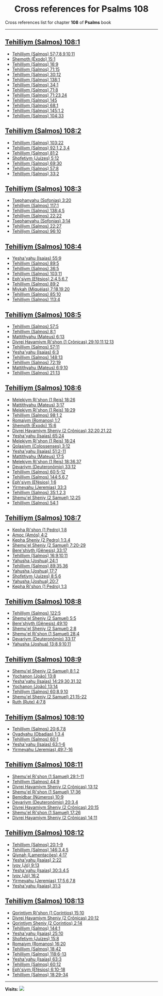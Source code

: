 <div align="center">

# Cross references for **Psalms 108**
</div>

Cross references list for chapter **108** of **Psalms** book

---

<h2 id="1"><a href="https://bible.ozzuu.com/pt_yah/Psa/108#1" target="_blank">Tehilliym (Salmos) 108:1</a></h2>

- [Tehilliym (Salmos) 57:7,8,9,10,11](https://bible.ozzuu.com/pt_yah/Psa/57#7)
- [Shemoth (Êxodo) 15:1](https://bible.ozzuu.com/pt_yah/Exo/15#1)
- [Tehilliym (Salmos) 16:9](https://bible.ozzuu.com/pt_yah/Psa/16#9)
- [Tehilliym (Salmos) 71:15](https://bible.ozzuu.com/pt_yah/Psa/71#15)
- [Tehilliym (Salmos) 30:12](https://bible.ozzuu.com/pt_yah/Psa/30#12)
- [Tehilliym (Salmos) 138:1](https://bible.ozzuu.com/pt_yah/Psa/138#1)
- [Tehilliym (Salmos) 34:1](https://bible.ozzuu.com/pt_yah/Psa/34#1)
- [Tehilliym (Salmos) 71:8](https://bible.ozzuu.com/pt_yah/Psa/71#8)
- [Tehilliym (Salmos) 71:23,24](https://bible.ozzuu.com/pt_yah/Psa/71#23)
- [Tehilliym (Salmos) 145](https://bible.ozzuu.com/pt_yah/Psa/145)
- [Tehilliym (Salmos) 68:1](https://bible.ozzuu.com/pt_yah/Psa/68#1)
- [Tehilliym (Salmos) 145:1,2](https://bible.ozzuu.com/pt_yah/Psa/145#1)
- [Tehilliym (Salmos) 104:33](https://bible.ozzuu.com/pt_yah/Psa/104#33)
<h2 id="2"><a href="https://bible.ozzuu.com/pt_yah/Psa/108#2" target="_blank">Tehilliym (Salmos) 108:2</a></h2>

- [Tehilliym (Salmos) 103:22](https://bible.ozzuu.com/pt_yah/Psa/103#22)
- [Tehilliym (Salmos) 92:1,2,3,4](https://bible.ozzuu.com/pt_yah/Psa/92#1)
- [Tehilliym (Salmos) 81:2](https://bible.ozzuu.com/pt_yah/Psa/81#2)
- [Shofetiym (Juízes) 5:12](https://bible.ozzuu.com/pt_yah/Jdg/5#12)
- [Tehilliym (Salmos) 69:30](https://bible.ozzuu.com/pt_yah/Psa/69#30)
- [Tehilliym (Salmos) 57:8](https://bible.ozzuu.com/pt_yah/Psa/57#8)
- [Tehilliym (Salmos) 33:2](https://bible.ozzuu.com/pt_yah/Psa/33#2)
<h2 id="3"><a href="https://bible.ozzuu.com/pt_yah/Psa/108#3" target="_blank">Tehilliym (Salmos) 108:3</a></h2>

- [Tsephanyahu (Sofonias) 3:20](https://bible.ozzuu.com/pt_yah/Zep/3#20)
- [Tehilliym (Salmos) 117:1](https://bible.ozzuu.com/pt_yah/Psa/117#1)
- [Tehilliym (Salmos) 138:4,5](https://bible.ozzuu.com/pt_yah/Psa/138#4)
- [Tehilliym (Salmos) 22:22](https://bible.ozzuu.com/pt_yah/Psa/22#22)
- [Tsephanyahu (Sofonias) 3:14](https://bible.ozzuu.com/pt_yah/Zep/3#14)
- [Tehilliym (Salmos) 22:27](https://bible.ozzuu.com/pt_yah/Psa/22#27)
- [Tehilliym (Salmos) 96:10](https://bible.ozzuu.com/pt_yah/Psa/96#10)
<h2 id="4"><a href="https://bible.ozzuu.com/pt_yah/Psa/108#4" target="_blank">Tehilliym (Salmos) 108:4</a></h2>

- [Yesha'yahu (Isaías) 55:9](https://bible.ozzuu.com/pt_yah/Isa/55#9)
- [Tehilliym (Salmos) 89:5](https://bible.ozzuu.com/pt_yah/Psa/89#5)
- [Tehilliym (Salmos) 36:5](https://bible.ozzuu.com/pt_yah/Psa/36#5)
- [Tehilliym (Salmos) 103:11](https://bible.ozzuu.com/pt_yah/Psa/103#11)
- [Eph'siym (Efésios) 2:4,5,6,7](https://bible.ozzuu.com/pt_yah/Eph/2#4)
- [Tehilliym (Salmos) 89:2](https://bible.ozzuu.com/pt_yah/Psa/89#2)
- [Miykah (Miquéias) 7:18,19,20](https://bible.ozzuu.com/pt_yah/Mic/7#18)
- [Tehilliym (Salmos) 85:10](https://bible.ozzuu.com/pt_yah/Psa/85#10)
- [Tehilliym (Salmos) 113:4](https://bible.ozzuu.com/pt_yah/Psa/113#4)
<h2 id="5"><a href="https://bible.ozzuu.com/pt_yah/Psa/108#5" target="_blank">Tehilliym (Salmos) 108:5</a></h2>

- [Tehilliym (Salmos) 57:5](https://bible.ozzuu.com/pt_yah/Psa/57#5)
- [Tehilliym (Salmos) 8:1](https://bible.ozzuu.com/pt_yah/Psa/8#1)
- [Mattithyahu (Mateus) 6:13](https://bible.ozzuu.com/pt_yah/Mat/6#13)
- [Divrei Hayamiym Ri'shon (1 Crônicas) 29:10,11,12,13](https://bible.ozzuu.com/pt_yah/1Ch/29#10)
- [Tehilliym (Salmos) 57:11](https://bible.ozzuu.com/pt_yah/Psa/57#11)
- [Yesha'yahu (Isaías) 6:3](https://bible.ozzuu.com/pt_yah/Isa/6#3)
- [Tehilliym (Salmos) 148:13](https://bible.ozzuu.com/pt_yah/Psa/148#13)
- [Tehilliym (Salmos) 72:19](https://bible.ozzuu.com/pt_yah/Psa/72#19)
- [Mattithyahu (Mateus) 6:9,10](https://bible.ozzuu.com/pt_yah/Mat/6#9)
- [Tehilliym (Salmos) 21:13](https://bible.ozzuu.com/pt_yah/Psa/21#13)
<h2 id="6"><a href="https://bible.ozzuu.com/pt_yah/Psa/108#6" target="_blank">Tehilliym (Salmos) 108:6</a></h2>

- [Melekiym Ri'shon (1 Reis) 18:26](https://bible.ozzuu.com/pt_yah/1Ki/18#26)
- [Mattithyahu (Mateus) 3:17](https://bible.ozzuu.com/pt_yah/Mat/3#17)
- [Melekiym Ri'shon (1 Reis) 18:29](https://bible.ozzuu.com/pt_yah/1Ki/18#29)
- [Tehilliym (Salmos) 98:1,2](https://bible.ozzuu.com/pt_yah/Psa/98#1)
- [Romaiym (Romanos) 1:7](https://bible.ozzuu.com/pt_yah/Rom/1#7)
- [Shemoth (Êxodo) 15:6](https://bible.ozzuu.com/pt_yah/Exo/15#6)
- [Divrei Hayamiym Sheniy (2 Crônicas) 32:20,21,22](https://bible.ozzuu.com/pt_yah/2Ch/32#20)
- [Yesha'yahu (Isaías) 65:24](https://bible.ozzuu.com/pt_yah/Isa/65#24)
- [Melekiym Ri'shon (1 Reis) 18:24](https://bible.ozzuu.com/pt_yah/1Ki/18#24)
- [Qolasiym (Colossenses) 3:12](https://bible.ozzuu.com/pt_yah/Col/3#12)
- [Yesha'yahu (Isaías) 51:2-11](https://bible.ozzuu.com/pt_yah/Isa/51#2)
- [Mattithyahu (Mateus) 17:5](https://bible.ozzuu.com/pt_yah/Mat/17#5)
- [Melekiym Ri'shon (1 Reis) 18:36,37](https://bible.ozzuu.com/pt_yah/1Ki/18#36)
- [Devariym (Deuteronômio) 33:12](https://bible.ozzuu.com/pt_yah/Deu/33#12)
- [Tehilliym (Salmos) 60:5-12](https://bible.ozzuu.com/pt_yah/Psa/60#5)
- [Tehilliym (Salmos) 144:5,6,7](https://bible.ozzuu.com/pt_yah/Psa/144#5)
- [Eph'siym (Efésios) 1:6](https://bible.ozzuu.com/pt_yah/Eph/1#6)
- [Yirmeyahu (Jeremias) 33:3](https://bible.ozzuu.com/pt_yah/Jer/33#3)
- [Tehilliym (Salmos) 35:1,2,3](https://bible.ozzuu.com/pt_yah/Psa/35#1)
- [Shemu'el Sheniy (2 Samuel) 12:25](https://bible.ozzuu.com/pt_yah/2Sm/12#25)
- [Tehilliym (Salmos) 54:1](https://bible.ozzuu.com/pt_yah/Psa/54#1)
<h2 id="7"><a href="https://bible.ozzuu.com/pt_yah/Psa/108#7" target="_blank">Tehilliym (Salmos) 108:7</a></h2>

- [Kepha Ri'shon (1 Pedro) 1:8](https://bible.ozzuu.com/pt_yah/1Pe/1#8)
- [Amoc (Amós) 4:2](https://bible.ozzuu.com/pt_yah/Am/4#2)
- [Kepha Sheniy (2 Pedro) 1:3,4](https://bible.ozzuu.com/pt_yah/2Pe/1#3)
- [Shemu'el Sheniy (2 Samuel) 7:20-29](https://bible.ozzuu.com/pt_yah/2Sm/7#20)
- [Bere'shiyth (Gênesis) 33:17](https://bible.ozzuu.com/pt_yah/Gen/33#17)
- [Tehilliym (Salmos) 16:9,10,11](https://bible.ozzuu.com/pt_yah/Psa/16#9)
- [Yahusha (Joshua) 24:1](https://bible.ozzuu.com/pt_yah/Jos/24#1)
- [Tehilliym (Salmos) 89:35,36](https://bible.ozzuu.com/pt_yah/Psa/89#35)
- [Yahusha (Joshua) 17:7](https://bible.ozzuu.com/pt_yah/Jos/17#7)
- [Shofetiym (Juízes) 8:5,6](https://bible.ozzuu.com/pt_yah/Jdg/8#5)
- [Yahusha (Joshua) 20:7](https://bible.ozzuu.com/pt_yah/Jos/20#7)
- [Kepha Ri'shon (1 Pedro) 1:3](https://bible.ozzuu.com/pt_yah/1Pe/1#3)
<h2 id="8"><a href="https://bible.ozzuu.com/pt_yah/Psa/108#8" target="_blank">Tehilliym (Salmos) 108:8</a></h2>

- [Tehilliym (Salmos) 122:5](https://bible.ozzuu.com/pt_yah/Psa/122#5)
- [Shemu'el Sheniy (2 Samuel) 5:5](https://bible.ozzuu.com/pt_yah/2Sm/5#5)
- [Bere'shiyth (Gênesis) 49:10](https://bible.ozzuu.com/pt_yah/Gen/49#10)
- [Shemu'el Sheniy (2 Samuel) 2:8](https://bible.ozzuu.com/pt_yah/2Sm/2#8)
- [Shemu'el Ri'shon (1 Samuel) 28:4](https://bible.ozzuu.com/pt_yah/1Sm/28#4)
- [Devariym (Deuteronômio) 33:17](https://bible.ozzuu.com/pt_yah/Deu/33#17)
- [Yahusha (Joshua) 13:8,9,10,11](https://bible.ozzuu.com/pt_yah/Jos/13#8)
<h2 id="9"><a href="https://bible.ozzuu.com/pt_yah/Psa/108#9" target="_blank">Tehilliym (Salmos) 108:9</a></h2>

- [Shemu'el Sheniy (2 Samuel) 8:1,2](https://bible.ozzuu.com/pt_yah/2Sm/8#1)
- [Yochanon (João) 13:8](https://bible.ozzuu.com/pt_yah/Joh/13#8)
- [Yesha'yahu (Isaías) 14:29,30,31,32](https://bible.ozzuu.com/pt_yah/Isa/14#29)
- [Yochanon (João) 13:14](https://bible.ozzuu.com/pt_yah/Joh/13#14)
- [Tehilliym (Salmos) 60:8,9,10](https://bible.ozzuu.com/pt_yah/Psa/60#8)
- [Shemu'el Sheniy (2 Samuel) 21:15-22](https://bible.ozzuu.com/pt_yah/2Sm/21#15)
- [Ruth (Rute) 4:7,8](https://bible.ozzuu.com/pt_yah/Rut/4#7)
<h2 id="10"><a href="https://bible.ozzuu.com/pt_yah/Psa/108#10" target="_blank">Tehilliym (Salmos) 108:10</a></h2>

- [Tehilliym (Salmos) 20:6,7,8](https://bible.ozzuu.com/pt_yah/Psa/20#6)
- [Ovadyahu (Obadias) 1:3,4](https://bible.ozzuu.com/pt_yah/Oba/1#3)
- [Tehilliym (Salmos) 60:1](https://bible.ozzuu.com/pt_yah/Psa/60#1)
- [Yesha'yahu (Isaías) 63:1-6](https://bible.ozzuu.com/pt_yah/Isa/63#1)
- [Yirmeyahu (Jeremias) 49:7-16](https://bible.ozzuu.com/pt_yah/Jer/49#7)
<h2 id="11"><a href="https://bible.ozzuu.com/pt_yah/Psa/108#11" target="_blank">Tehilliym (Salmos) 108:11</a></h2>

- [Shemu'el Ri'shon (1 Samuel) 29:1-11](https://bible.ozzuu.com/pt_yah/1Sm/29#1)
- [Tehilliym (Salmos) 44:9](https://bible.ozzuu.com/pt_yah/Psa/44#9)
- [Divrei Hayamiym Sheniy (2 Crônicas) 13:12](https://bible.ozzuu.com/pt_yah/2Ch/13#12)
- [Shemu'el Ri'shon (1 Samuel) 17:36](https://bible.ozzuu.com/pt_yah/1Sm/17#36)
- [Bemidbar (Números) 10:9](https://bible.ozzuu.com/pt_yah/Num/10#9)
- [Devariym (Deuteronômio) 20:3,4](https://bible.ozzuu.com/pt_yah/Deu/20#3)
- [Divrei Hayamiym Sheniy (2 Crônicas) 20:15](https://bible.ozzuu.com/pt_yah/2Ch/20#15)
- [Shemu'el Ri'shon (1 Samuel) 17:26](https://bible.ozzuu.com/pt_yah/1Sm/17#26)
- [Divrei Hayamiym Sheniy (2 Crônicas) 14:11](https://bible.ozzuu.com/pt_yah/2Ch/14#11)
<h2 id="12"><a href="https://bible.ozzuu.com/pt_yah/Psa/108#12" target="_blank">Tehilliym (Salmos) 108:12</a></h2>

- [Tehilliym (Salmos) 20:1-9](https://bible.ozzuu.com/pt_yah/Psa/20#1)
- [Tehilliym (Salmos) 146:3,4,5](https://bible.ozzuu.com/pt_yah/Psa/146#3)
- [Qiynah (Lamentações) 4:17](https://bible.ozzuu.com/pt_yah/Lam/4#17)
- [Yesha'yahu (Isaías) 2:22](https://bible.ozzuu.com/pt_yah/Isa/2#22)
- [Iyov (Jó) 9:13](https://bible.ozzuu.com/pt_yah/Job/9#13)
- [Yesha'yahu (Isaías) 30:3,4,5](https://bible.ozzuu.com/pt_yah/Isa/30#3)
- [Iyov (Jó) 16:2](https://bible.ozzuu.com/pt_yah/Job/16#2)
- [Yirmeyahu (Jeremias) 17:5,6,7,8](https://bible.ozzuu.com/pt_yah/Jer/17#5)
- [Yesha'yahu (Isaías) 31:3](https://bible.ozzuu.com/pt_yah/Isa/31#3)
<h2 id="13"><a href="https://bible.ozzuu.com/pt_yah/Psa/108#13" target="_blank">Tehilliym (Salmos) 108:13</a></h2>

- [Qorintiym Ri'shon (1 Coríntios) 15:10](https://bible.ozzuu.com/pt_yah/1Co/15#10)
- [Divrei Hayamiym Sheniy (2 Crônicas) 20:12](https://bible.ozzuu.com/pt_yah/2Ch/20#12)
- [Qorintiym Sheniy (2 Coríntios) 2:14](https://bible.ozzuu.com/pt_yah/2Co/2#14)
- [Tehilliym (Salmos) 144:1](https://bible.ozzuu.com/pt_yah/Psa/144#1)
- [Yesha'yahu (Isaías) 25:10](https://bible.ozzuu.com/pt_yah/Isa/25#10)
- [Shofetiym (Juízes) 15:8](https://bible.ozzuu.com/pt_yah/Jdg/15#8)
- [Romaiym (Romanos) 16:20](https://bible.ozzuu.com/pt_yah/Rom/16#20)
- [Tehilliym (Salmos) 18:42](https://bible.ozzuu.com/pt_yah/Psa/18#42)
- [Tehilliym (Salmos) 118:6-13](https://bible.ozzuu.com/pt_yah/Psa/118#6)
- [Yesha'yahu (Isaías) 63:3](https://bible.ozzuu.com/pt_yah/Isa/63#3)
- [Tehilliym (Salmos) 60:12](https://bible.ozzuu.com/pt_yah/Psa/60#12)
- [Eph'siym (Efésios) 6:10-18](https://bible.ozzuu.com/pt_yah/Eph/6#10)
- [Tehilliym (Salmos) 18:29-34](https://bible.ozzuu.com/pt_yah/Psa/18#29)


---

**Visits:**
![](https://profile-counter.glitch.me/visitCounter_crossrefs34/count.svg)
